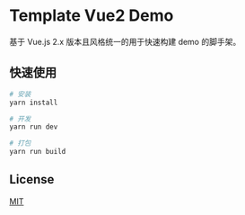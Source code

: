 # Template Vue2 Demo

基于 Vue.js 2.x 版本且风格统一的用于快速构建 demo 的脚手架。


## 快速使用

```bash
# 安装
yarn install

# 开发
yarn run dev

# 打包
yarn run build
```


## License

[MIT](/LICENSE)
